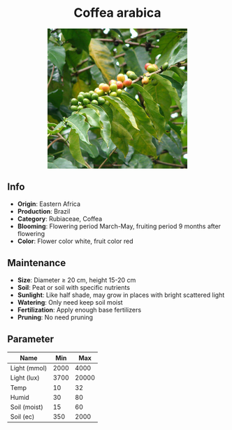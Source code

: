 <h1 align='center'>Coffea arabica</h1>
<p align="center">
    <img 
        align='center'
        width='320'
        src="../images/coffea arabica.png" 
        alt='Coffea arabica' />
</p>

## Info

 - **Origin**: Eastern Africa
 - **Production**: Brazil
 - **Category**: Rubiaceae, Coffea
 - **Blooming**: Flowering period March-May, fruiting period 9 months after flowering
 - **Color**: Flower color white, fruit color red

## Maintenance

 - **Size**: Diameter ≥ 20 cm, height 15-20 cm
 - **Soil**: Peat or soil with specific nutrients
 - **Sunlight**: Like half shade, may grow in places with bright scattered light
 - **Watering**: Only need keep soil moist
 - **Fertilization**: Apply enough base fertilizers
 - **Pruning**: No need pruning

## Parameter

| Name         | Min  | Max   |
|--------------|------|-------|
| Light (mmol) | 2000 | 4000  |
| Light (lux)  | 3700 | 20000 |
| Temp         | 10    | 32    |
| Humid        | 30   | 80    |
| Soil (moist) | 15   | 60    |
| Soil (ec)    | 350  | 2000  |